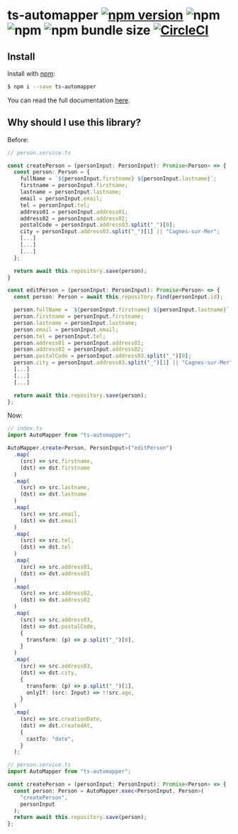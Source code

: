 # ts-automapper [![npm version](https://badge.fury.io/js/ts-automapper.svg)](https://www.npmjs.com/package/ts-automapper) ![npm](https://img.shields.io/npm/dm/ts-automapper) ![npm](https://img.shields.io/npm/dt/ts-automapper) ![npm bundle size](https://img.shields.io/bundlephobia/min/ts-automapper) [![CircleCI](https://circleci.com/gh/MADEiN83/ts-automapper/tree/master.svg?style=svg)](https://circleci.com/gh/MADEiN83/ts-automapper/tree/master)

## Install

Install with [npm](https://www.npmjs.com/):

```bash
$ npm i --save ts-automapper
```

You can read the full documentation [here](https://github.com/MADEiN83/ts-automapper/tree/master/docs).

## Why should I use this library?

Before:

```ts
// person.service.ts

const createPerson = (personInput: PersonInput): Promise<Person> => {
  const person: Person = {
    fullName = `${personInput.firstname} ${personInput.lastname}`;
    firstname = personInput.firstname;
    lastname = personInput.lastname;
    email = personInput.email;
    tel = personInput.tel;
    address01 = personInput.address01;
    address02 = personInput.address02;
    postalCode = personInput.address03.split("_")[0];
    city = personInput.address03.split("_")[1] || "Cagnes-sur-Mer";
    [...]
    [...]
    [...]
  };

  return await this.repository.save(person);
}

const editPerson = (personInput: PersonInput): Promise<Person> => {
  const person: Person = await this.repository.find(personInput.id);

  person.fullName = `${personInput.firstname} ${personInput.lastname}`;
  person.firstname = personInput.firstname;
  person.lastname = personInput.lastname;
  person.email = personInput.email;
  person.tel = personInput.tel;
  person.address01 = personInput.address01;
  person.address02 = personInput.address02;
  person.postalCode = personInput.address03.split("_")[0];
  person.city = personInput.address03.split("_")[1] || "Cagnes-sur-Mer";
  [...]
  [...]
  [...]

  return await this.repository.save(person);
};
```

Now:

```ts
// index.ts
import AutoMapper from "ts-automapper";

AutoMapper.create<Person, PersonInput>("editPerson")
  .map(
    (src) => src.firstname,
    (dst) => dst.firstname
  )
  .map(
    (src) => src.lastname,
    (dst) => dst.lastname
  )
  .map(
    (src) => src.email,
    (dst) => dst.email
  )
  .map(
    (src) => src.tel,
    (dst) => dst.tel
  )
  .map(
    (src) => src.address01,
    (dst) => dst.address01
  )
  .map(
    (src) => src.address02,
    (dst) => dst.address02
  )
  .map(
    (src) => src.address03,
    (dst) => dst.postalCode,
    {
      transform: (p) => p.split("_")[0],
    }
  )
  .map(
    (src) => src.address03,
    (dst) => dst.city,
    {
      transform: (p) => p.split("_")[1],
      onlyIf: (src: Input) => !!src.age,
    }
  )
  .map(
    (src) => src.creationDate,
    (dst) => dst.createdAt,
    {
      castTo: "date",
    }
  );
```

```ts
// person.service.ts
import AutoMapper from "ts-automapper";

const createPerson = (personInput: PersonInput): Promise<Person> => {
  const person: Person = AutoMapper.exec<PersonInput, Person>(
    "createPerson",
    personInput
  );
  return await this.repository.save(person);
};
```

